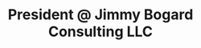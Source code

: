 ---
i: jimmy_bogard

name: Jimmy Bogard
title: President @ Jimmy Bogard Consulting LLC
about: 
location: Austin, Texas, United States
specialities:
    - software architecture
    - TDD
    - DDD
    - distributed systems
    - continuous integration
tech-stack: .NET, C#

linkedin: https://www.linkedin.com/in/jimmybogard/
twitter: https://x.com/jbogard
github: https://github.com/jbogard
xing: 
website: 
youtube: 
podcast: 
medium: 
substack: 
blog: https://www.jimmybogard.com/
---